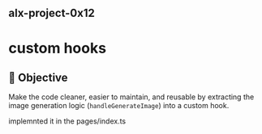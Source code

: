 ## alx-project-0x12

# custom hooks

## 🎯 Objective

Make the code cleaner, easier to maintain, and reusable by extracting the image generation logic (`handleGenerateImage`) into a custom hook.

implemnted it in the pages/index.ts
